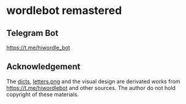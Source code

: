 # wordlebot remastered

## Telegram Bot
https://t.me/hiwordle_bot

## Acknowledgement
The [dicts](dicts), [letters.png](letters.png) and the visual design are derivated works from https://t.me/hiwordlebot and other sources. The author do not hold copyright of these materials.
